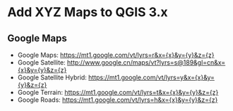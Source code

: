 # Add XYZ Maps to QGIS 3.x

## Google Maps

- Google Maps: https://mt1.google.com/vt/lyrs=r&x={x}&y={y}&z={z}
- Google Satellite: http://www.google.cn/maps/vt?lyrs=s@189&gl=cn&x={x}&y={y}&z={z}
- Google Satellite Hybrid: https://mt1.google.com/vt/lyrs=y&x={x}&y={y}&z={z}
- Google Terrain: https://mt1.google.com/vt/lyrs=t&x={x}&y={y}&z={z}
- Google Roads: https://mt1.google.com/vt/lyrs=h&x={x}&y={y}&z={z}  

